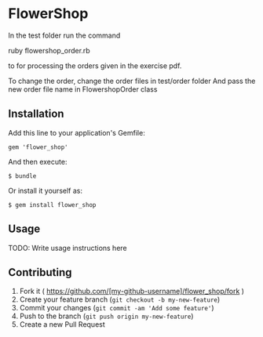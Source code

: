 # FlowerShop

In the test folder run the command

ruby flowershop_order.rb

to for processing the orders given in the exercise pdf.

To change the order, change the order files in test/order folder
And pass the new order file name in FlowershopOrder class

## Installation

Add this line to your application's Gemfile:

    gem 'flower_shop'

And then execute:

    $ bundle

Or install it yourself as:

    $ gem install flower_shop

## Usage

TODO: Write usage instructions here

## Contributing

1. Fork it ( https://github.com/[my-github-username]/flower_shop/fork )
2. Create your feature branch (`git checkout -b my-new-feature`)
3. Commit your changes (`git commit -am 'Add some feature'`)
4. Push to the branch (`git push origin my-new-feature`)
5. Create a new Pull Request
